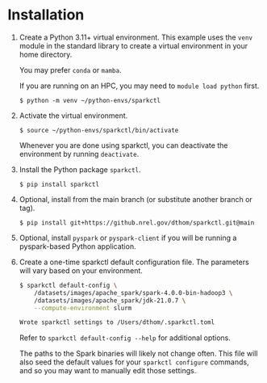 # Installation

1. Create a Python 3.11+ virtual environment. This example uses the `venv` module in the standard
   library to create a virtual environment in your home directory.

   You may prefer `conda` or `mamba`.

   If you are running on an HPC, you may need to `module load python` first.

   ```console
   $ python -m venv ~/python-envs/sparkctl
   ```

2. Activate the virtual environment.

   ```console
   $ source ~/python-envs/sparkctl/bin/activate
   ```

   Whenever you are done using sparkctl, you can deactivate the environment by running `deactivate`.

3. Install the Python package `sparkctl`.

   ```console
   $ pip install sparkctl
   ```

4. Optional, install from the main branch (or substitute another branch or tag).

   ```console
   $ pip install git+https://github.nrel.gov/dthom/sparkctl.git@main
   ```

5. Optional, install `pyspark` or `pyspark-client` if you will be running a pyspark-based Python
   application.

6. Create a one-time sparkctl default configuration file. The parameters will vary based on your
   environment.

   ```bash
   $ sparkctl default-config \
       /datasets/images/apache_spark/spark-4.0.0-bin-hadoop3 \
       /datasets/images/apache_spark/jdk-21.0.7 \
       --compute-environment slurm
   ```
   ```bash
   Wrote sparkctl settings to /Users/dthom/.sparkctl.toml
   ```
   Refer to `sparkctl default-config --help` for additional options.
   
   The paths to the Spark binaries will likely not change often. This file will also seed the default
   values for your `sparkctl configure` commands, and so you may want to manually edit those settings.
